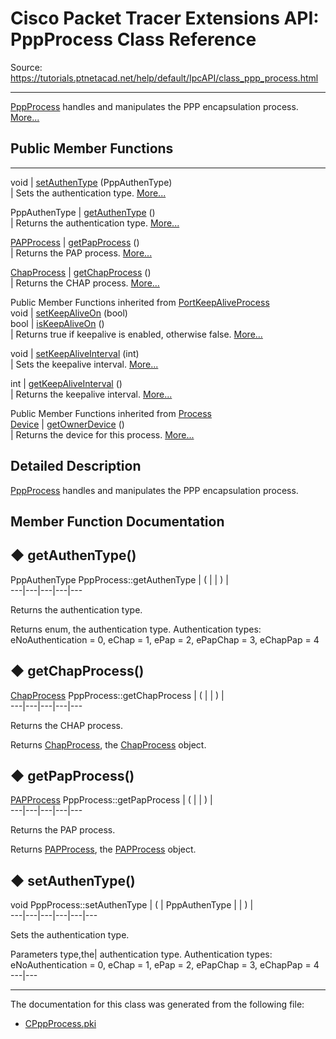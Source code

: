# Cisco Packet Tracer Extensions API: PppProcess Class Reference

Source: https://tutorials.ptnetacad.net/help/default/IpcAPI/class_ppp_process.html

---

[PppProcess](class_ppp_process.html "PppProcess handles and manipulates the PPP encapsulation process.") handles and manipulates the PPP encapsulation process. [More...](class_ppp_process.html#details)

##  Public Member Functions  
  
---  
void | [setAuthenType](class_ppp_process.html#a21739de7429b159956bfcbc5827956f3) (PppAuthenType)  
| Sets the authentication type. [More...](class_ppp_process.html#a21739de7429b159956bfcbc5827956f3)  
  
PppAuthenType | [getAuthenType](class_ppp_process.html#a76617003a37010438f3d9bd469f26bba) ()  
| Returns the authentication type. [More...](class_ppp_process.html#a76617003a37010438f3d9bd469f26bba)  
  
[PAPProcess](class_p_a_p_process.html) | [getPapProcess](class_ppp_process.html#a59a32f64094f4b95470df9e2a0aa69ab) ()  
| Returns the PAP process. [More...](class_ppp_process.html#a59a32f64094f4b95470df9e2a0aa69ab)  
  
[ChapProcess](class_chap_process.html) | [getChapProcess](class_ppp_process.html#a29866e048651c881af9ef4c7dd677c7b) ()  
| Returns the CHAP process. [More...](class_ppp_process.html#a29866e048651c881af9ef4c7dd677c7b)  
  
Public Member Functions inherited from [PortKeepAliveProcess](class_port_keep_alive_process.html)  
void | [setKeepAliveOn](class_port_keep_alive_process.html#a35bfb062718b7507ec3f1fd71c62d4f1) (bool)  
bool | [isKeepAliveOn](class_port_keep_alive_process.html#aa9fe1c119e9f3365c4dec1cb65b13752) ()  
| Returns true if keepalive is enabled, otherwise false. [More...](class_port_keep_alive_process.html#aa9fe1c119e9f3365c4dec1cb65b13752)  
  
void | [setKeepAliveInterval](class_port_keep_alive_process.html#a2e003c5aa950a4a7c1548fcee456e667) (int)  
| Sets the keepalive interval. [More...](class_port_keep_alive_process.html#a2e003c5aa950a4a7c1548fcee456e667)  
  
int | [getKeepAliveInterval](class_port_keep_alive_process.html#adb100ad4b49d7678a1dd4059552f9ee1) ()  
| Returns the keepalive interval. [More...](class_port_keep_alive_process.html#adb100ad4b49d7678a1dd4059552f9ee1)  
  
Public Member Functions inherited from [Process](class_process.html)  
[Device](class_device.html) | [getOwnerDevice](class_process.html#a9cc34f553b0325e0f4074301fd36b77b) ()  
| Returns the device for this process. [More...](class_process.html#a9cc34f553b0325e0f4074301fd36b77b)  
  
  
## Detailed Description

[PppProcess](class_ppp_process.html "PppProcess handles and manipulates the PPP encapsulation process.") handles and manipulates the PPP encapsulation process. 

## Member Function Documentation

## ◆ getAuthenType()

PppAuthenType PppProcess::getAuthenType  | ( | | ) |   
---|---|---|---|---  
  
Returns the authentication type. 

Returns
    enum<PppAuthenType>, the authentication type. Authentication types: eNoAuthentication = 0, eChap = 1, ePap = 2, ePapChap = 3, eChapPap = 4 

## ◆ getChapProcess()

[ChapProcess](class_chap_process.html) PppProcess::getChapProcess  | ( | | ) |   
---|---|---|---|---  
  
Returns the CHAP process. 

Returns
    [ChapProcess](class_chap_process.html "ChapProcess is the process that manipulates the protocol CHAP."), the [ChapProcess](class_chap_process.html "ChapProcess is the process that manipulates the protocol CHAP.") object. 

## ◆ getPapProcess()

[PAPProcess](class_p_a_p_process.html) PppProcess::getPapProcess  | ( | | ) |   
---|---|---|---|---  
  
Returns the PAP process. 

Returns
    [PAPProcess](class_p_a_p_process.html "PAPProcess handles and manipulates the PAP process."), the [PAPProcess](class_p_a_p_process.html "PAPProcess handles and manipulates the PAP process.") object. 

## ◆ setAuthenType()

void PppProcess::setAuthenType  | ( | PppAuthenType  | | ) |   
---|---|---|---|---|---  
  
Sets the authentication type. 

Parameters
     type,the| authentication type. Authentication types: eNoAuthentication = 0, eChap = 1, ePap = 2, ePapChap = 3, eChapPap = 4   
---|---  
  
* * *

The documentation for this class was generated from the following file:

  * [CPppProcess.pki](_c_ppp_process_8pki.html)


